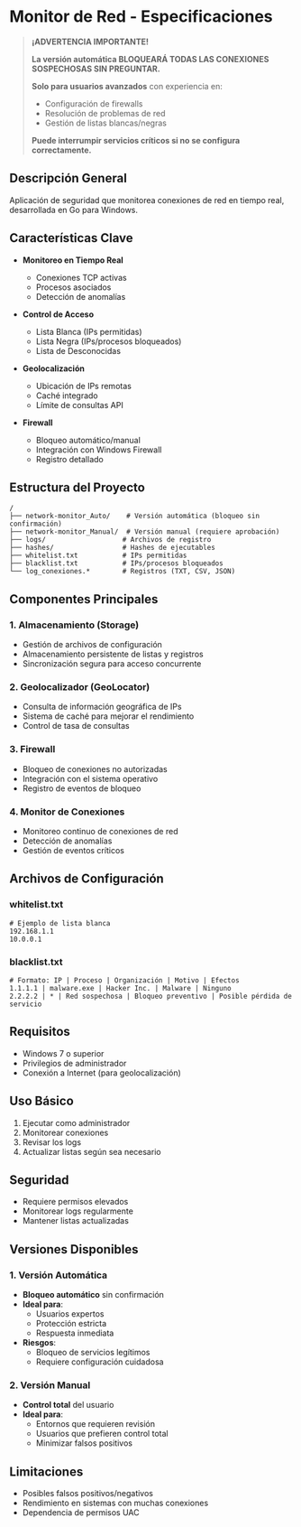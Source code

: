 # Monitor de Red - Especificaciones

> **¡ADVERTENCIA IMPORTANTE!**
> 
> **La versión automática BLOQUEARÁ TODAS LAS CONEXIONES SOSPECHOSAS SIN PREGUNTAR.**
> 
> **Solo para usuarios avanzados** con experiencia en:
> - Configuración de firewalls
> - Resolución de problemas de red
> - Gestión de listas blancas/negras
> 
> **Puede interrumpir servicios críticos si no se configura correctamente.**

## Descripción General
Aplicación de seguridad que monitorea conexiones de red en tiempo real, desarrollada en Go para Windows.

## Características Clave

- **Monitoreo en Tiempo Real**
  - Conexiones TCP activas
  - Procesos asociados
  - Detección de anomalías

- **Control de Acceso**
  - Lista Blanca (IPs permitidas)
  - Lista Negra (IPs/procesos bloqueados)
  - Lista de Desconocidas

- **Geolocalización**
  - Ubicación de IPs remotas
  - Caché integrado
  - Límite de consultas API

- **Firewall**
  - Bloqueo automático/manual
  - Integración con Windows Firewall
  - Registro detallado

## Estructura del Proyecto

```
/
├── network-monitor_Auto/    # Versión automática (bloqueo sin confirmación)
├── network-monitor_Manual/  # Versión manual (requiere aprobación)
├── logs/                   # Archivos de registro
├── hashes/                 # Hashes de ejecutables
├── whitelist.txt           # IPs permitidas
├── blacklist.txt           # IPs/procesos bloqueados
└── log_conexiones.*        # Registros (TXT, CSV, JSON)
```

## Componentes Principales

### 1. Almacenamiento (Storage)
- Gestión de archivos de configuración
- Almacenamiento persistente de listas y registros
- Sincronización segura para acceso concurrente

### 2. Geolocalizador (GeoLocator)
- Consulta de información geográfica de IPs
- Sistema de caché para mejorar el rendimiento
- Control de tasa de consultas

### 3. Firewall
- Bloqueo de conexiones no autorizadas
- Integración con el sistema operativo
- Registro de eventos de bloqueo

### 4. Monitor de Conexiones
- Monitoreo continuo de conexiones de red
- Detección de anomalías
- Gestión de eventos críticos

## Archivos de Configuración

### whitelist.txt
```
# Ejemplo de lista blanca
192.168.1.1
10.0.0.1
```

### blacklist.txt
```
# Formato: IP | Proceso | Organización | Motivo | Efectos
1.1.1.1 | malware.exe | Hacker Inc. | Malware | Ninguno
2.2.2.2 | * | Red sospechosa | Bloqueo preventivo | Posible pérdida de servicio
```

## Requisitos
- Windows 7 o superior
- Privilegios de administrador
- Conexión a Internet (para geolocalización)

## Uso Básico
1. Ejecutar como administrador
2. Monitorear conexiones
3. Revisar los logs 
4. Actualizar listas según sea necesario

## Seguridad
- Requiere permisos elevados
- Monitorear logs regularmente
- Mantener listas actualizadas

## Versiones Disponibles

### 1. Versión Automática
- **Bloqueo automático** sin confirmación
- **Ideal para**:
  - Usuarios expertos
  - Protección estricta
  - Respuesta inmediata
- **Riesgos**:
  - Bloqueo de servicios legítimos
  - Requiere configuración cuidadosa

### 2. Versión Manual
- **Control total** del usuario
- **Ideal para**:
  - Entornos que requieren revisión
  - Usuarios que prefieren control total
  - Minimizar falsos positivos

## Limitaciones
- Posibles falsos positivos/negativos
- Rendimiento en sistemas con muchas conexiones
- Dependencia de permisos UAC
